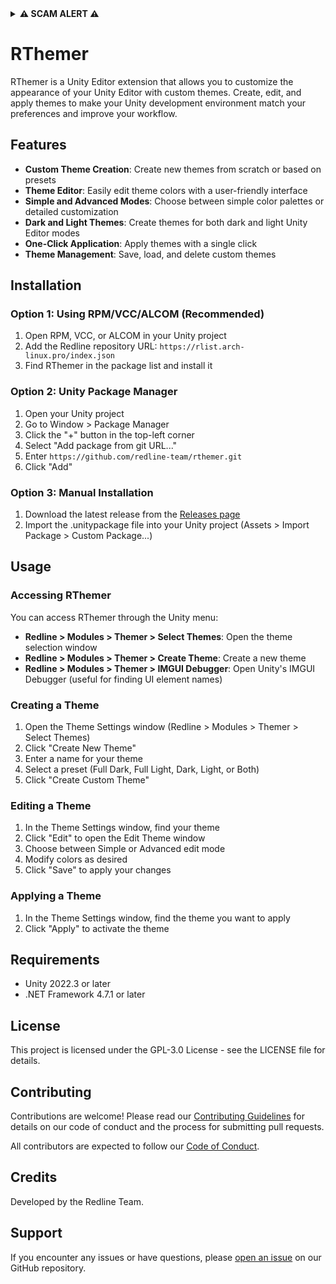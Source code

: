<details>
<summary><b>⚠️ SCAM ALERT ⚠️</b></summary>
This is a Free and Open Source Software  
  
If you bought this anywhere else or did not get it from here or our VPM then you have been scammed!  
I will not charge people for FOSS software  
</details>

# RThemer

RThemer is a Unity Editor extension that allows you to customize the appearance of your Unity Editor with custom themes. Create, edit, and apply themes to make your Unity development environment match your preferences and improve your workflow.

## Features

- **Custom Theme Creation**: Create new themes from scratch or based on presets
- **Theme Editor**: Easily edit theme colors with a user-friendly interface
- **Simple and Advanced Modes**: Choose between simple color palettes or detailed customization
- **Dark and Light Themes**: Create themes for both dark and light Unity Editor modes
- **One-Click Application**: Apply themes with a single click
- **Theme Management**: Save, load, and delete custom themes

## Installation

### Option 1: Using RPM/VCC/ALCOM (Recommended)

1. Open RPM, VCC, or ALCOM in your Unity project
2. Add the Redline repository URL: `https://rlist.arch-linux.pro/index.json`
3. Find RThemer in the package list and install it

### Option 2: Unity Package Manager

1. Open your Unity project
2. Go to Window > Package Manager
3. Click the "+" button in the top-left corner
4. Select "Add package from git URL..."
5. Enter `https://github.com/redline-team/rthemer.git`
6. Click "Add"

### Option 3: Manual Installation

1. Download the latest release from the [Releases page](https://github.com/redline-team/rthemer/releases)
2. Import the .unitypackage file into your Unity project (Assets > Import Package > Custom Package...)

## Usage

### Accessing RThemer

You can access RThemer through the Unity menu:

- **Redline > Modules > Themer > Select Themes**: Open the theme selection window
- **Redline > Modules > Themer > Create Theme**: Create a new theme
- **Redline > Modules > Themer > IMGUI Debugger**: Open Unity's IMGUI Debugger (useful for finding UI element names)

### Creating a Theme

1. Open the Theme Settings window (Redline > Modules > Themer > Select Themes)
2. Click "Create New Theme"
3. Enter a name for your theme
4. Select a preset (Full Dark, Full Light, Dark, Light, or Both)
5. Click "Create Custom Theme"

### Editing a Theme

1. In the Theme Settings window, find your theme
2. Click "Edit" to open the Edit Theme window
3. Choose between Simple or Advanced edit mode
4. Modify colors as desired
5. Click "Save" to apply your changes

### Applying a Theme

1. In the Theme Settings window, find the theme you want to apply
2. Click "Apply" to activate the theme

## Requirements

- Unity 2022.3 or later
- .NET Framework 4.7.1 or later

## License

This project is licensed under the GPL-3.0 License - see the LICENSE file for details.

## Contributing

Contributions are welcome! Please read our [Contributing Guidelines](CONTRIBUTING.md) for details on our code of conduct and the process for submitting pull requests.

All contributors are expected to follow our [Code of Conduct](CODE_OF_CONDUCT.md).

## Credits

Developed by the Redline Team.

## Support

If you encounter any issues or have questions, please [open an issue](https://github.com/redline-team/rthemer/issues) on our GitHub repository.
